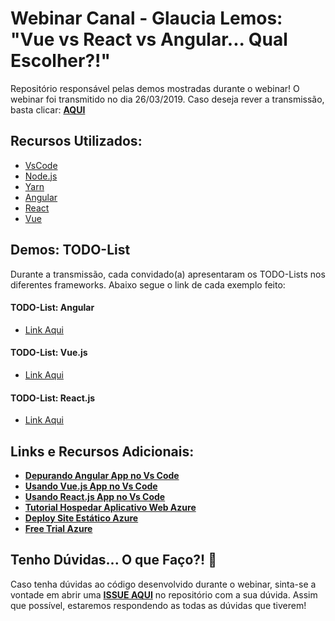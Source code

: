 # Webinar Canal - Glaucia Lemos: "Vue vs React vs Angular... Qual Escolher?!"

Repositório responsável pelas demos mostradas durante o webinar!
O webinar foi transmitido no dia 26/03/2019. Caso deseja rever a transmissão, basta clicar: **[AQUI](bit.ly/webinar-vue-react-angular)**

## Recursos Utilizados:

- [VsCode](bit.ly/vscode-webinar)
- [Node.js](https://nodejs.org/en/)
- [Yarn](https://yarnpkg.com/pt-BR/)
- [Angular](https://angular.io/)
- [React](https://pt-br.reactjs.org/)
- [Vue](https://br.vuejs.org/index.html)

## Demos: TODO-List

Durante a transmissão, cada convidado(a) apresentaram os TODO-Lists nos diferentes frameworks. Abaixo segue o link de cada exemplo feito:

#### TODO-List: Angular

- [Link Aqui]()

#### TODO-List: Vue.js

- [Link Aqui]()

#### TODO-List: React.js

- [Link Aqui]()

## Links e Recursos Adicionais:

- **[Depurando Angular App no Vs Code](http://bit.ly/depurar-app-angular-vscode)**
- **[Usando Vue.js App no Vs Code](http://bit.ly/depurar-app-vue-vscode)**
- **[Usando React.js App no Vs Code](http://bit.ly/depurar-app-react-vscode)**
- **[Tutorial Hospedar Aplicativo Web Azure](http://bit.ly/tutorial-criar-site-estatico-azure)**
- **[Deploy Site Estático Azure](http://bit.ly/deploy-site-estatico-azure)**
- **[Free Trial Azure](http://bit.ly/2HRaKyg)**

## Tenho Dúvidas... O que Faço?! 🚩

Caso tenha dúvidas ao código desenvolvido durante o webinar, sinta-se a vontade em abrir uma **[ISSUE AQUI](https://github.com/glaucia86/webinar-vue-angular-react/issues)** no repositório com a sua dúvida. Assim que possível, estaremos respondendo as todas as dúvidas que tiverem!

